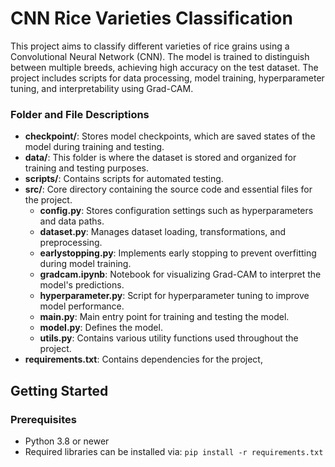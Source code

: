 # CNN Rice Varieties Classification

This project aims to classify different varieties of rice grains using a Convolutional Neural Network (CNN). The model is trained to distinguish between multiple breeds, achieving high accuracy on the test dataset. The project includes scripts for data processing, model training, hyperparameter tuning, and interpretability using Grad-CAM.

### Folder and File Descriptions

- **checkpoint/**: Stores model checkpoints, which are saved states of the model during training and testing.
- **data/**: This folder is where the dataset is stored and organized for training and testing purposes.
- **scripts/**: Contains scripts for automated testing.
- **src/**: Core directory containing the source code and essential files for the project.
  - **config.py**: Stores configuration settings such as hyperparameters and data paths.
  - **dataset.py**: Manages dataset loading, transformations, and preprocessing.
  - **earlystopping.py**: Implements early stopping to prevent overfitting during model training.
  - **gradcam.ipynb**: Notebook for visualizing Grad-CAM to interpret the model's predictions.
  - **hyperparameter.py**: Script for hyperparameter tuning to improve model performance.
  - **main.py**: Main entry point for training and testing the model.
  - **model.py**: Defines the model.
  - **utils.py**: Contains various utility functions used throughout the project.
- **requirements.txt**: Contains dependencies for the project,

## Getting Started

### Prerequisites

- Python 3.8 or newer
- Required libraries can be installed via:
  ```pip install -r requirements.txt```
